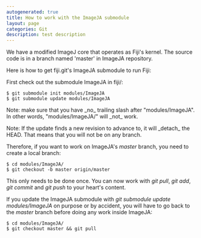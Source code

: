 ```yaml
---
autogenerated: true
title: How to work with the ImageJA submodule
layout: page
categories: Git
description: test description
---
```


We have a modified ImageJ core that operates as Fiji's kernel. The source code is in a branch named 'master' in ImageJA repository.

Here is how to get fiji.git's ImageJA submodule to run Fiji:

First check out the submodule ImageJA in fiji/:

`$ git submodule init modules/ImageJA`  
`$ git submodule update modules/ImageJA`

Note: make sure that you have \_no\_ trailing slash after "modules/ImageJA". In other words, "modules/ImageJA/" will \_not\_ work.

Note: If the update finds a new revision to advance to, it will \_detach\_ the HEAD. That means that you will not be on any branch.

Therefore, if you want to work on ImageJA's *master* branch, you need to create a local branch:

`$ cd modules/ImageJA/`  
`$ git checkout -b master origin/master`

This only needs to be done once. You can now work with *git pull*, *git add*, *git commit* and *git push* to your heart's content.

If you update the ImageJA submodule with *git submodule update modules/ImageJA* on purpose or by accident, you will have to go back to the *master* branch before doing any work inside ImageJA:

`$ cd modules/ImageJA/`  
`$ git checkout master && git pull`


